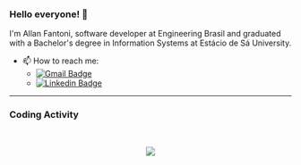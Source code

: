 ### Hello everyone! 👋

I'm Allan Fantoni, software developer at Engineering Brasil and graduated with a Bachelor's degree in Information Systems at Estácio de Sá University.

- 📫 How to reach me: 
  * [![Gmail Badge](https://img.shields.io/badge/-allan.fantoni@gmail.com-c14438?style=flat-square&logo=Gmail&logoColor=white&link=mailto:allan.fantoni@gmail.com)](mailto:allan.fantoni@gmail.com)
  * [![Linkedin Badge](https://img.shields.io/badge/-Allan%20Fantoni-blue?style=flat-square&logo=Linkedin&logoColor=white&link=https://www.linkedin.com/in/allanfantoni/)](https://www.linkedin.com/in/allanfantoni/)

---

### Coding Activity

<br/>

<p align="center">
   <img
      align="center"
      src="https://github-readme-stats.vercel.app/api/top-langs/?username=allanfantoni&layout=compact&theme=transparent&langs_count=6"
    />
</p>
